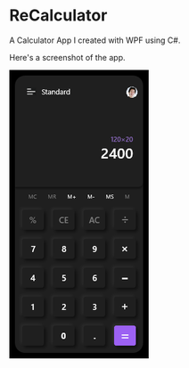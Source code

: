 # ReCalculator
A Calculator App I created with WPF using C#.

Here's a screenshot of the app.

![ReCalculator Screenshot](ReCalculator/Images/screenshot.png?raw=true)
